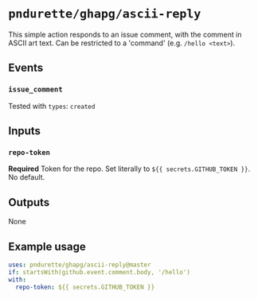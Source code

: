 # `pndurette/ghapg/ascii-reply`

This simple action responds to an issue comment, with the comment in ASCII art text. Can be restricted to a 'command' (e.g. `/hello <text>`).

## Events

### `issue_comment` 

Tested with `types`: `created`

## Inputs

### `repo-token`

**Required** Token for the repo. Set literally to `${{ secrets.GITHUB_TOKEN }}`. No default.

## Outputs

None

## Example usage

```yaml
uses: pndurette/ghapg/ascii-reply@master
if: startsWith(github.event.comment.body, '/hello')
with:
  repo-token: ${{ secrets.GITHUB_TOKEN }}
```